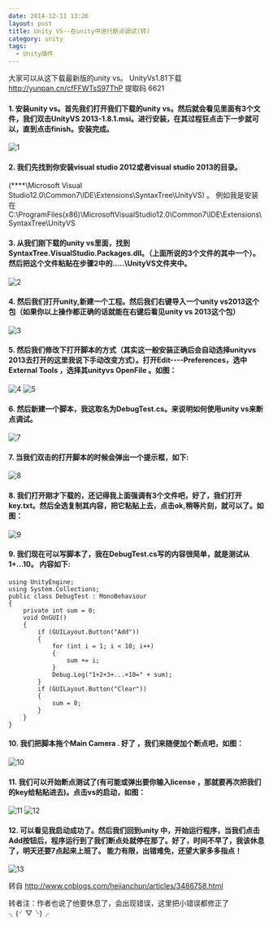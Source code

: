 ```yaml
---
date: 2014-12-11 13:26
layout: post
title: Unity VS--在unity中进行断点调试(转)
category: unity
tags:
  - Unity插件
---
```

大家可以从这下载最新版的unity vs。 UnityVs1.81下载 <a>http://yunpan.cn/cfFFWTsS97ThP</a>  提取码 6621
 
#### 1. 安装unity vs。首先我们打开我们下载的unity vs。然后就会看见里面有3个文件，我们双击UnityVS 2013-1.8.1.msi。进行安装，在其过程狂点击下一步就可以，直到点击finish。安装完成。
          
![1](../../../../../static/images/unityVs/1.png)

#### 2. 我们先找到你安装visual studio 2012或者visual studio 2013的目录。
(****\Microsoft Visual Studio12.0\Common7\IDE\Extensions\SyntaxTree\UnityVS) 。
例如我是安装在C:\ProgramFiles(x86)\MicrosoftVisualStudio12.0\Common7\IDE\Extensions\SyntaxTree\UnityVS

#### 3. 从我们刚下载的unity vs里面，找到SyntaxTree.VisualStudio.Packages.dll。（上面所说的3个文件的其中一个）。 然后把这个文件粘贴在步骤2中的.....\UnityVS文件夹中。

![2](../../../../../static/images/unityVs/2.png)

#### 4. 然后我们打开unity,新建一个工程。然后我们右键导入一个unity vs2013这个包（如果你以上操作都正确的话就能在右键后看见unity vs 2013这个包）

![3](../../../../../static/images/unityVs/3.png)

#### 5. 然后我们修改下打开脚本的方式（其实这一般安装正确后会自动选择unityvs 2013去打开的这里我说下手动改变方式）。打开Edit----Preferences，选中External Tools ，选择其unityvs OpenFile 。如图：

![4](../../../../../static/images/unityVs/4.png)
![5](../../../../../static/images/unityVs/5.png)

#### 6. 然后新建一个脚本，我这取名为DebugTest.cs。来说明如何使用unity vs来断点调试。

![7](../../../../../static/images/unityVs/7.png)

#### 7. 当我们双击的打开脚本的时候会弹出一个提示框，如下:

![8](../../../../../static/images/unityVs/8.png)

#### 8. 我们打开刚才下载的，还记得我上面强调有3个文件吧，好了，我们打开key.txt。然后全选复制其内容，把它粘贴上去，点击ok,稍等片刻，就可以了。如图：

![9](../../../../../static/images/unityVs/9.png)

#### 9. 我们现在可以写脚本了，我在DebugTest.cs写的内容很简单，就是测试从1+...10。  内容如下:

    using UnityEngine;
    using System.Collections;
    public class DebugTest : MonoBehaviour
    {
        private int sum = 0;
        void OnGUI()
        {
            if (GUILayout.Button("Add"))
            {
                for (int i = 1; i < 10; i++)
                {
                    sum += i;
                }
                Debug.Log("1+2+3+...+10=" + sum);
            }
            if (GUILayout.Button("Clear"))
            {
                sum = 0;
            }
        }
    }
    
#### 10. 我们把脚本拖个Main Camera . 好了 ，我们来随便加个断点吧，如图：

![10](../../../../../static/images/unityVs/10.png)

#### 11. 我们可以开始断点测试了(有可能或弹出要你输入license ，那就要再次把我们的key给粘贴进去)。点击vs的启动，如图：

![11](../../../../../static/images/unityVs/11.png)
![12](../../../../../static/images/unityVs/12.png)

#### 12. 可以看见我启动成功了。然后我们回到unity 中，开始运行程序，当我们点击Add按钮后，程序运行到了我们断点处就停在那了。好了，时间不早了，我该休息了，明天还要7点起来上班了。 能力有限，出错难免，还望大家多多指点！

![13](../../../../../static/images/unityVs/13.png)

转自 http://www.cnblogs.com/hejianchun/articles/3486758.html

转者注：作者也说了他要休息了，会出现错误，这里把小错误都修正了 ╮(╯▽╰)╭

